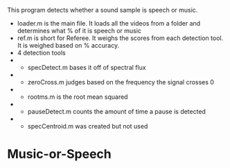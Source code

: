 This program detects whether a sound sample is speech or music.

- loader.m is the main file. It loads all the videos from a folder and determines what % of it is speech or music
- ref.m is short for Referee. It weighs the scores from each detection tool. It is weighed based on % accuracy.
- 4 detection tools
- - specDetect.m bases it off of spectral flux
- - zeroCross.m judges based on the frequency the signal crosses 0
- - rootms.m is the root mean squared
- - pauseDetect.m counts the amount of time a pause is detected
- - specCentroid.m was created but not used



# Music-or-Speech
